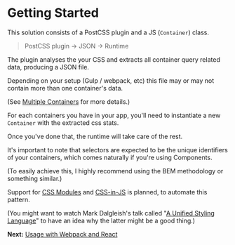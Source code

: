 # Getting Started

This solution consists of a PostCSS plugin and a JS (`Container`) class.
> PostCSS plugin → JSON → Runtime

The plugin analyses the your CSS and extracts all container query related
data, producing a JSON file.

Depending on your setup (Gulp / webpack, etc) this file may or may not contain
more than one container's data.

(See [Multiple Containers](multiple-containers.md) for more details.)

For each containers you have in your app, you'll need to instantiate a new
`Container` with the extracted css stats.

Once you've done that, the runtime will take care of the rest.

It's important to note that selectors are expected to be the unique identifiers
of your containers, which comes naturally if you're using Components.

(To easily achieve this, I highly recommend using the BEM methodology or
something similar.)

Support for [CSS Modules](https://github.com/css-modules/css-modules#user-content-implementations)
and [CSS-in-JS](https://github.com/MicheleBertoli/css-in-js#user-content-features)
is planned, to automate this pattern.

(You might want to watch Mark Dalgleish's talk called
"[A Unified Styling Language](https://www.youtube.com/watch?v=X_uTCnaRe94)" to
have an idea why the latter might be a good thing.)

**Next:** [Usage with Webpack and React](webpack-and-react.md)
